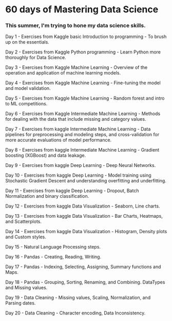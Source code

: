 # 60 days of Mastering Data Science

### This summer, I'm trying to hone my data science skills.
Day 1 - Exercises from Kaggle basic Introduction to programming - To brush up on the essentials.

Day 2 - Exercises from Kaggle Python programming - Learn Python more thoroughly for Data Science.

Day 3 - Exercises from Kaggle Machine Learning - Overview of the operation and application of machine learning models.

Day 4 - Exercises from Kaggle Machine Learning - Fine-tuning the model and model validation.

Day 5 - Exercises from Kaggle Machine Learning - Random forest and intro to ML competitions. 

Day 6 - Exercises from Kaggle Intermediate Machine Learning - Methods for dealing with the data that include missing and category values.

Day 7 - Exercises from kaggle Intermediate Machine Learning - Data pipelines for preprocessing and modeling steps, and cross-validation for more accurate evaluations of model performance.

Day 8 - Exercises from kaggle Intermediate Machine Learning - Gradient boosting (XGBoost) and data leakage.

Day 9 - Exercises from kaggle Deep Learning - Deep Neural Networks.

Day 10 - Exercises from kaggle Deep Learning - Model training using Stochastic Gradient Descent and understanding overfitting and underfitting.

Day 11 - Exercises from kaggle Deep Learning - Dropout, Batch Normalization and binary classification.

Day 12 - Exercises from kaggle Data Visualization - Seaborn, Line charts.

Day 13 - Exercises from kaggle Data Visualization - Bar Charts, Heatmaps, and Scatterplots.

Day 14 - Exercises from kaggle Data Visualization - Histogram, Density plots and Custom styles.

Day 15 - Natural Language Processing steps.

Day 16 - Pandas - Creating, Reading, Writing.

Day 17 - Pandas - Indexing, Selecting, Assigning, Summary functions and Maps.

Day 18 - Pandas - Grouping, Sorting, Renaming, and Combining. DataTypes and Missing values.

Day 19 - Data Cleaning - Missing values, Scaling, Normalization, and Parsing dates.

Day 20 - Data Cleaning - Character encoding, Data Inconsistency.
